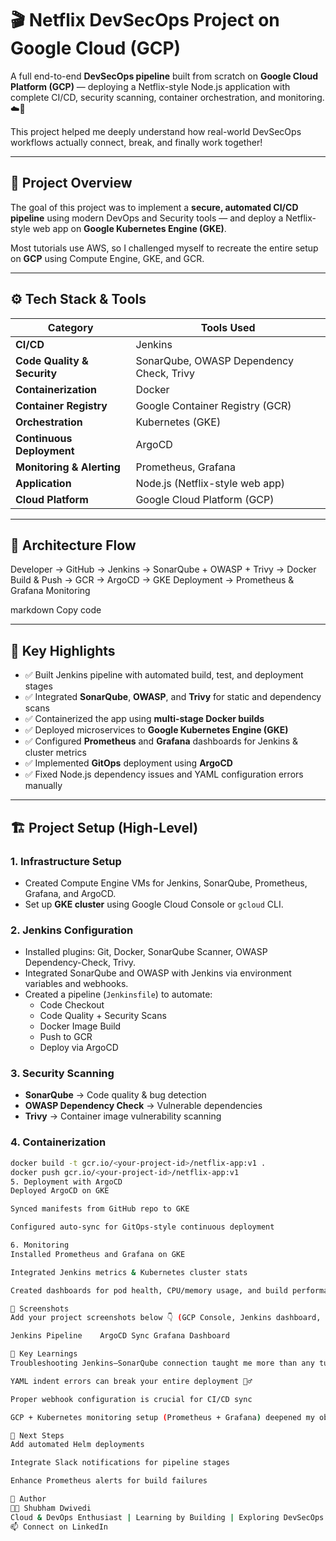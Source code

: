 # 🎬 Netflix DevSecOps Project on Google Cloud (GCP)

A full end-to-end **DevSecOps pipeline** built from scratch on **Google Cloud Platform (GCP)** — deploying a Netflix-style Node.js application with complete CI/CD, security scanning, container orchestration, and monitoring. ☁️🚀  

This project helped me deeply understand how real-world DevSecOps workflows actually connect, break, and finally work together!

---

## 🧩 Project Overview

The goal of this project was to implement a **secure, automated CI/CD pipeline** using modern DevOps and Security tools — and deploy a Netflix-style web app on **Google Kubernetes Engine (GKE)**.

Most tutorials use AWS, so I challenged myself to recreate the entire setup on **GCP** using Compute Engine, GKE, and GCR.

---

## ⚙️ Tech Stack & Tools

| Category | Tools Used |
|-----------|-------------|
| **CI/CD** | Jenkins |
| **Code Quality & Security** | SonarQube, OWASP Dependency Check, Trivy |
| **Containerization** | Docker |
| **Container Registry** | Google Container Registry (GCR) |
| **Orchestration** | Kubernetes (GKE) |
| **Continuous Deployment** | ArgoCD |
| **Monitoring & Alerting** | Prometheus, Grafana |
| **Application** | Node.js (Netflix-style web app) |
| **Cloud Platform** | Google Cloud Platform (GCP) |

---

## 🧠 Architecture Flow

Developer → GitHub → Jenkins → SonarQube + OWASP + Trivy → Docker Build & Push → GCR → ArgoCD → GKE Deployment → Prometheus & Grafana Monitoring

markdown
Copy code

---

## 🚀 Key Highlights

- ✅ Built Jenkins pipeline with automated build, test, and deployment stages  
- ✅ Integrated **SonarQube**, **OWASP**, and **Trivy** for static and dependency scans  
- ✅ Containerized the app using **multi-stage Docker builds**  
- ✅ Deployed microservices to **Google Kubernetes Engine (GKE)**  
- ✅ Configured **Prometheus** and **Grafana** dashboards for Jenkins & cluster metrics  
- ✅ Implemented **GitOps** deployment using **ArgoCD**  
- ✅ Fixed Node.js dependency issues and YAML configuration errors manually  

---

## 🏗️ Project Setup (High-Level)

### 1. Infrastructure Setup
- Created Compute Engine VMs for Jenkins, SonarQube, Prometheus, Grafana, and ArgoCD.
- Set up **GKE cluster** using Google Cloud Console or `gcloud` CLI.

### 2. Jenkins Configuration
- Installed plugins: Git, Docker, SonarQube Scanner, OWASP Dependency-Check, Trivy.
- Integrated SonarQube and OWASP with Jenkins via environment variables and webhooks.
- Created a pipeline (`Jenkinsfile`) to automate:
  - Code Checkout
  - Code Quality + Security Scans
  - Docker Image Build
  - Push to GCR
  - Deploy via ArgoCD

### 3. Security Scanning
- **SonarQube** → Code quality & bug detection  
- **OWASP Dependency Check** → Vulnerable dependencies  
- **Trivy** → Container image vulnerability scanning

### 4. Containerization
```bash
docker build -t gcr.io/<your-project-id>/netflix-app:v1 .
docker push gcr.io/<your-project-id>/netflix-app:v1
5. Deployment with ArgoCD
Deployed ArgoCD on GKE

Synced manifests from GitHub repo to GKE

Configured auto-sync for GitOps-style continuous deployment

6. Monitoring
Installed Prometheus and Grafana on GKE

Integrated Jenkins metrics & Kubernetes cluster stats

Created dashboards for pod health, CPU/memory usage, and build performance

📸 Screenshots
Add your project screenshots below 👇 (GCP Console, Jenkins dashboard, SonarQube results, Grafana dashboards, etc.)

Jenkins Pipeline	ArgoCD Sync	Grafana Dashboard

🧩 Key Learnings
Troubleshooting Jenkins–SonarQube connection taught me more than any tutorial 😅

YAML indent errors can break your entire deployment 🤦‍♂️

Proper webhook configuration is crucial for CI/CD sync

GCP + Kubernetes monitoring setup (Prometheus + Grafana) deepened my observability skills

🏁 Next Steps
Add automated Helm deployments

Integrate Slack notifications for pipeline stages

Enhance Prometheus alerts for build failures

📢 Author
👨‍💻 Shubham Dwivedi
Cloud & DevOps Enthusiast | Learning by Building | Exploring DevSecOps on GCP
📫 Connect on LinkedIn
